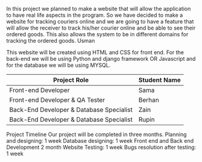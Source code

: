 In this project we planned to make a website that will allow the application to have real life aspects in the program. So we have decided to make a website for tracking couriers online and we are going to have a feature that will allow the receiver to track his/her courier online and be able to see their ordered goods. This also allows the system to be in different domains for tracking the ordered goods. Usman

This website will be created using HTML and CSS for front end. For the back-end we will be using Python and django framework OR Javascript and for the database we will be using MYSQL.



| Project Role                             | Student Name |
| ---------------------------------------- | ------------ |
| Front-end Developer                      | Sama         |
| Front-end Developer & QA Tester          | Berhan       |
| Back-End Developer & Database Specialist | Zain         |
| Back-End Developer & Database Specialist | Rupin        |


Project Timeline
Our project will be completed in three months.
Planning and designing: 1 week
Database designing: 1 week
Front end and Back end Development 2 month
Website Testing: 1 week
Bugs resolution after testing: 1 week
